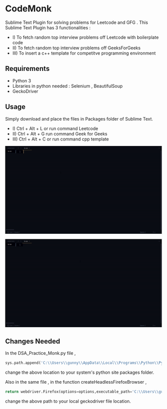 # CodeMonk
Sublime Text Plugin for solving problems for Leetcode and GFG . This Sublime Text Plugin has 3 functionalities : 
- I) To fetch random top interview problems off Leetcode with boilerplate code
- II) To fetch random top interview problems off GeeksForGeeks 
- III) To insert a c++ template for competitve programming environment

## Requirements
- Python 3
- Libraries in python needed : Selenium , BeautifulSoup
- GeckoDriver

## Usage
Simply download and place the files in Packages folder of Sublime Text.
- I) Ctrl + Alt + L or run command Leetcode
- II) Ctrl + Alt + G  run command Geek for Geeks
- III) Ctrl + Alt + C or run command cpp template

 ![GFG_demo](img/gfg.gif)
 
 ![Leetcode_demo](img/leetcode_final.gif)




## Changes Needed 

In the DSA_Practice_Monk.py file , 

```python
sys.path.append('C:\\Users\\gunny\\AppData\\Local\\Programs\\Python\\Python37-32\\Lib\\site-packages')
```
change the above location to your system's python site packages folder.

Also in the same file , in the function createHeadlessFirefoxBrowser , 
```python
return webdriver.Firefox(options=options,executable_path='C:\\Users\\gunny\\Downloads\\geckodriver-v0.26.0-win64\\geckodriver.exe')
```

change the above path to your local geckodriver file location.
		
